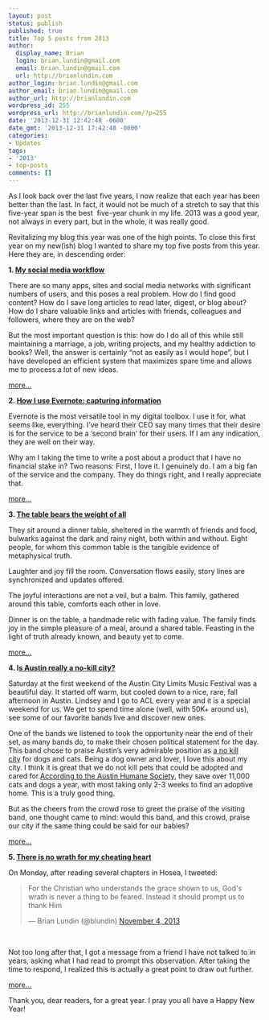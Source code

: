 ```yaml
---
layout: post
status: publish
published: true
title: Top 5 posts from 2013
author:
  display_name: Brian
  login: brian.lundin@gmail.com
  email: brian.lundin@gmail.com
  url: http://brianlundin.com
author_login: brian.lundin@gmail.com
author_email: brian.lundin@gmail.com
author_url: http://brianlundin.com
wordpress_id: 255
wordpress_url: http://brianlundin.com/?p=255
date: '2013-12-31 12:42:48 -0600'
date_gmt: '2013-12-31 17:42:48 -0600'
categories:
- Updates
tags:
- '2013'
- top-posts
comments: []
---
```

<p>As I look back over the last five years, I now realize that each year has been better than the last. In fact, it would not be much of a stretch to say that this five-year span is the best  five-year chunk in my life. 2013 was a good year, not always in every part, but in the whole, it was really good.</p>
<p>Revitalizing my blog this year was one of the high points. To close this first year on my new(ish) blog I wanted to share my top five posts from this year. Here they are, in descending order:</p>
<p><strong>1. <a href="http://brianlundin.com/2013/05/23/my-social-media-workflow/">My social media workflow</a></strong></p>
<p>There are so many apps, sites and social media networks with significant numbers of users, and this poses a real problem. How do I find good content? How do I save long articles to read later, digest, or blog about? How do I share valuable links and articles with friends, colleagues and followers, where they are on the web?</p>
<p>But the most important question is this: how do I do all of this while still maintaining a marriage, a job, writing projects, and my healthy addiction to books? Well, the answer is certainly “not as easily as I would hope”, but I have developed an efficient system that maximizes spare time and allows me to process a lot of new ideas.</p>
<p><a href="http://brianlundin.com/2013/05/23/my-social-media-workflow/">more...</a></p>
<p><strong>2. <a href="http://brianlundin.com/2013/05/30/how-i-use-evernote-capturing-information/">How I use Evernote: capturing information</a></strong></p>
<p>Evernote is the most versatile tool in my digital toolbox. I use it for, what seems like, everything. I’ve heard their CEO say many times that their desire is for the service to be a ‘second brain’ for their users. If I am any indication, they are well on their way.</p>
<p>Why am I taking the time to write a post about a product that I have no financial stake in? Two reasons: First, I love it. I genuinely do. I am a big fan of the service and the company. They do things right, and I really appreciate that.</p>
<p><a href="http://brianlundin.com/2013/05/30/how-i-use-evernote-capturing-information/">more...</a></p>
<p><strong>3. <a href="http://brianlundin.com/2013/09/23/the-table-bears-the-weight-of-all/">The table bears the weight of all</a></strong></p>
<p>They sit around a dinner table, sheltered in the warmth of friends and food, bulwarks against the dark and rainy night, both within and without. Eight people, for whom this common table is the tangible evidence of metaphysical truth.</p>
<p>Laughter and joy fill the room. Conversation flows easily, story lines are synchronized and updates offered.</p>
<p>The joyful interactions are not a veil, but a balm. This family, gathered around this table, comforts each other in love.</p>
<p>Dinner is on the table, a handmade relic with fading value. The family finds joy in the simple pleasure of a meal, around a shared table. Feasting in the light of truth already known, and beauty yet to come.</p>
<p><a href="http://brianlundin.com/2013/09/23/the-table-bears-the-weight-of-all/">more...</a></p>
<p><strong>4. I<a href="http://brianlundin.com/2013/10/11/is-austin-really-a-no-kill-city/">s Austin really a no-kill city?</a></strong></p>
<p>Saturday at the first weekend of the Austin City Limits Music Festival was a beautiful day. It started off warm, but cooled down to a nice, rare, fall afternoon in Austin. Lindsey and I go to ACL every year and it is a special weekend for us. We get to spend time alone (well, with 50K+ around us), see some of our favorite bands live and discover new ones.</p>
<p>One of the bands we listened to took the opportunity near the end of their set, as many bands do, to make their chosen political statement for the day. This band chose to praise Austin’s very admirable position as <a href="http://nokillaustin.org/">a no kill city</a> for dogs and cats. Being a dog owner and lover, I love this about my city. I think it is great that we do not kill pets that could be adopted and cared for.<a href="http://www.austinhumanesociety.org/about-us/faqs">According to the Austin Humane Society</a>, they save over 11,000 cats and dogs a year, with most taking only 2-3 weeks to find an adoptive home. This is a truly good thing.</p>
<p>But as the cheers from the crowd rose to greet the praise of the visiting band, one thought came to mind: would this band, and this crowd, praise our city if the same thing could be said for our babies?</p>
<p><a href="http://brianlundin.com/2013/10/11/is-austin-really-a-no-kill-city/">more...</a></p>
<p><strong>5. <a href="http://brianlundin.com/2013/11/07/there-is-no-wrath-for-my-cheating-heart/">There is no wrath for my cheating heart</a></strong></p>
<p>On Monday, after reading several chapters in Hosea, I tweeted:</p>
<blockquote class="twitter-tweet" lang="en"><p>For the Christian who understands the grace shown to us, God's wrath is never a thing to be feared. Instead it should prompt us to thank Him</p>
<p>— Brian Lundin (@blundin) <a href="https://twitter.com/blundin/statuses/397410090300768257">November 4, 2013</a></p></blockquote>
<p>&nbsp;</p>
<p>Not too long after that, I got a message from a friend I have not talked to in years, asking what I had read to prompt this observation. After taking the time to respond, I realized this is actually a great point to draw out further.</p>
<p><a href="http://brianlundin.com/2013/11/07/there-is-no-wrath-for-my-cheating-heart/">more...</a></p>
<p>Thank you, dear readers, for a great year. I pray you all have a Happy New Year!</p>
